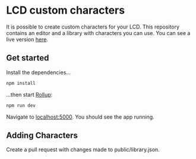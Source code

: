 # LCD custom characters

It is possible to create custom characters for your LCD.
This repository contains an editor and a library with characters
you can use. You can see a live version [here](https://tncardoso.com/lcd-custom-chars/).

## Get started

Install the dependencies...

```bash
npm install
```

...then start [Rollup](https://rollupjs.org):

```bash
npm run dev
```

Navigate to [localhost:5000](http://localhost:5000). You should see the app running.

## Adding Characters

Create a pull request with changes made to public/library.json.

